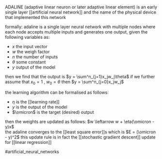 ADALINE (adaptive linear neuron or later adaptive linear element) is an early single layer [[artificial neural network]] and the name of the physical device that implemented this network

formally:
adaline is a single layer neural network with multiple nodes where each node accepts multiple inputs and generates one output, given the following variables as:
- $x$ the input vector
- $w$ the weigh factor
- $n$ the number of inputs
- $\theta$ some constant
- $y$ output of the model

then we find that the output is $y = \sum^n_{j=1}x_jw_j\theta$ 
if we further assume that $x_0 = 1$ , $w_0 = \theta$  then $y = \sum^n_{j=0}x_jw_j$

the learning algorithm can be formalised as follows: 
- $\eta$ is the [[learning rate]]
- $y$ is the output of the model
- $\omicron$ is the target (desired) output

then the weights are updated as follows: $w \leftarrow w + \eta(\omicron -y)x$  
the adaline converges to the [[least square error]]s which is $E = (\omicron - y)^2$
this update rule is in fact the [[stochastic gradient descent]] update for [[linear regression]]

#artificial_neural_networks 